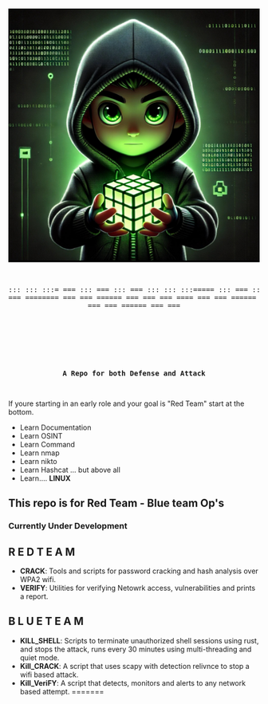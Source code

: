 <div align="center">
    <pre>

![Think Like A Hacker](IMG_0821.jpeg)


 :::      ::: :::= === :::  === :::  ===
 :::      ::: :::===== :::  === :::  ===
 ===      === ======== ===  ===  ====== 
 ===      === === ==== ===  ===  ====== 
 ======== === ===  ===  ======  ===  ===

 
<pre> </pre>
**A Repo for both Defense and Attack**

</div>

If youre starting in an early role and your goal is "Red Team" start at the bottom.

- Learn Documentation 
- Learn OSINT
- Learn Command
- Learn nmap
- Learn nikto
- Learn Hashcat
... but above all
- Learn.... **LINUX**

## This repo is for Red Team - Blue team Op's
### **Currently Under Development**
## R  E  D    T  E  A  M
- **CRACK**: Tools and scripts for password cracking and hash analysis over WPA2 wifi.
- **VERIFY**: Utilities for verifying Netowrk access, vulnerabilities and prints a report.

## B  L  U  E    T  E  A  M
- **KILL_SHELL**: Scripts to terminate unauthorized shell sessions using rust, and stops the attack, runs every 30 minutes using multi-threading and quiet mode. 
- **Kill_CRACK**: A script that uses scapy with detection relivnce to stop a wifi based attack.
- **Kill_VeriFY**: A script that detects, monitors and alerts to any network based attempt.
=======
